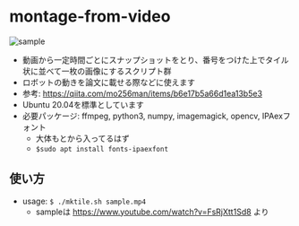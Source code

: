 # montage-from-video
![sample](https://user-images.githubusercontent.com/23270769/159157529-1a71072e-d0a3-456a-bddf-ed187e4d022e.jpg)

- 動画から一定時間ごとにスナップショットをとり、番号をつけた上でタイル状に並べて一枚の画像にするスクリプト群
- ロボットの動きを論文に載せる際などに使えます
- 参考: https://qiita.com/mo256man/items/b6e17b5a66d1ea13b5e3
- Ubuntu 20.04を標準としています
- 必要パッケージ: ffmpeg, python3, numpy, imagemagick, opencv, IPAexフォント
    - 大体もとから入ってるはず
    - `$sudo apt install fonts-ipaexfont`

## 使い方
- usage: `$ ./mktile.sh sample.mp4`
    - sampleは https://www.youtube.com/watch?v=FsRjXtt1Sd8 より
